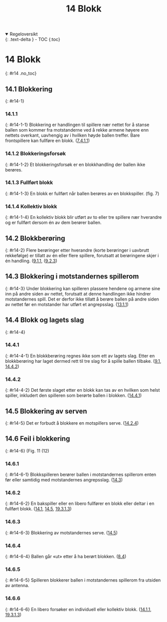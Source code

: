 ﻿---
title: 14 Blokk
parent: Kapittel 4
---
<details open markdown="block">
  <summary>
    Regeloversikt
  </summary>
  {: .text-delta }
- TOC
{:toc}
</details>

# 14 Blokk
{: #r14 .no_toc}

## 14.1 Blokkering 
{: #r14-1}

### 14.1.1
{: #r14-1-1}
Blokkering er handlingen til spillere nær nettet for å stanse ballen som kommer fra 
motstanderne ved å rekke armene høyere enn nettets overkant, uavhengig av i hvilken 
høyde ballen treffer. Bare frontspillere kan fullføre en blokk.
([7.4.1.1](../para7/#r7-4-1-1))

### 14.1.2 Blokkeringsforsøk
{: #r14-1-2}
Et blokkeringsforsøk er en blokkhandling der ballen ikke berøres.

### 14.1.3 Fullført blokk
{: #r14-1-3}
En blokk er fullført når ballen berøres av en blokkspiller. (fig. 7)

### 14.1.4 Kollektiv blokk
{: #r14-1-4}
En kollektiv blokk blir utført av to eller tre spillere nær hverandre og er fullført dersom 
én av dem berører ballen.

## 14.2 Blokkberøring
{: #r14-2}
Flere berøringer etter hverandre (korte berøringer i uavbrutt rekkefølge) er tillatt av én 
eller flere spillere, forutsatt at berøringene skjer i én handling.
([9.1.1](../para9/#r9-1-1), ([9.2.3](../para9/#r9-2-3)) 

## 14.3 Blokkering i motstandernes spillerom
{: #r14-3}
Under blokkering kan spilleren plassere hendene og armene sine inn på andre siden av 
nettet, forutsatt at denne handlingen ikke hindrer motstandernes spill. Det er derfor ikke 
tillatt å berøre ballen på andre siden av nettet før en motstander har utført et 
angrepsslag.
([13.1.1](../para13/#r13-1-1))

## 14.4 Blokk og lagets slag
{: #r14-4}

### 14.4.1
{: #r14-4-1}
En blokkberøring regnes ikke som ett av lagets slag. Etter en blokkberøring har laget 
dermed rett til tre slag for å spille ballen tilbake.
([9.1](../para9/#r9-1), [14.4.2](#r14-4-2))

### 14.4.2
{: #r14-4-2}
Det første slaget etter en blokk kan tas av en hvilken som helst spiller, inkludert den 
spilleren som berørte ballen i blokken.
([14.4.1](#r14-4-1))

## 14.5 Blokkering av serven
{: #r14-5}
Det er forbudt å blokkere en motspillers serve.
([14.2.4](#r14-2-4))

## 14.6 Feil i blokkering
{: #r14-6}
(Fig. 11 (12)

### 14.6.1
{: #r14-6-1}
Blokkspilleren berører ballen i motstandernes spillerom enten før eller samtidig med 
motstandernes angrepsslag.
([14.3](#r14-3))

### 14.6.2
{: #r14-6-2}
En bakspiller eller en libero fullfører en blokk eller deltar i en fullført blokk.
([14.1](#r14-1), [14.5](#r14-5), [19.3.1.3](../para19/#r19-3-1-3))

### 14.6.3
{: #r14-6-3}
Blokkering av motstandernes serve.
([14.5](#r14-5))

### 14.6.4
{: #r14-6-4}
Ballen går «ut» etter å ha berørt blokken.
([8.4](../para8/#r8-4))

### 14.6.5
{: #r14-6-5}
Spilleren blokkerer ballen i motstandernes spillerom fra utsiden av antenna.

### 14.6.6
{: #r14-6-6}
En libero forsøker en individuell eller kollektiv blokk.
([14.1.1](#r14-1-1), [19.3.1.3](../para19/#r19-3-1-3))
